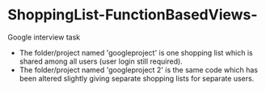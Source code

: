 # ShoppingList-FunctionBasedViews-

Google interview task

- The folder/project named 'googleproject' is one shopping list which is shared among all users (user login still required).
- The folder/project named 'googleproject 2' is the same code which has been altered slightly giving separate shopping lists for separate users.
